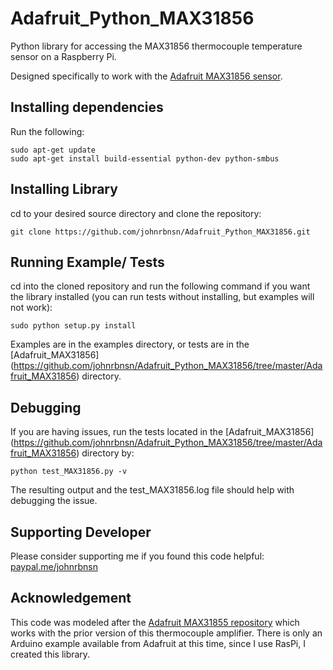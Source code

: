 Adafruit_Python_MAX31856
========================

Python library for accessing the MAX31856 thermocouple temperature sensor on a Raspberry Pi.

Designed specifically to work with the [Adafruit MAX31856 sensor](https://www.adafruit.com/products/3263).

Installing dependencies
-----------------------
Run the following:

````
sudo apt-get update
sudo apt-get install build-essential python-dev python-smbus
````

Installing Library
------------------

cd to your desired source directory and clone the repository:

````
git clone https://github.com/johnrbnsn/Adafruit_Python_MAX31856.git
````

Running Example/ Tests
----------------------

cd into the cloned repository and run the following command if you want the library installed (you can run tests without installing, but examples will not work):

````
sudo python setup.py install
````

Examples are in the examples directory, or tests are in the [Adafruit\_MAX31856] (https://github.com/johnrbnsn/Adafruit_Python_MAX31856/tree/master/Adafruit_MAX31856) directory.

Debugging
---------

If you are having issues, run the tests located in the [Adafruit\_MAX31856] (https://github.com/johnrbnsn/Adafruit_Python_MAX31856/tree/master/Adafruit_MAX31856) directory by:

````
python test_MAX31856.py -v
````

The resulting output and the test_MAX31856.log file should help with debugging the issue.

Supporting Developer
--------------------
Please consider supporting me if you found this code helpful: [paypal.me/johnrbnsn](http://paypal.me/johnrbnsn)

Acknowledgement
---------------
This code was modeled after the [Adafruit MAX31855 repository](https://github.com/adafruit/Adafruit_Python_MAX31855) which works with the prior version of this thermocouple amplifier.  There is only an Arduino example available from Adafruit at this time, since I use RasPi, I created this library.
